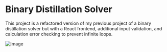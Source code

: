 # Binary Distillation Solver
This project is a refactored version of my previous project of a binary distillation solver but with a React frontend, additional input validation, and calculation error checking to prevent infinite loops.

![image](https://user-images.githubusercontent.com/60017078/136728582-2c0cf14d-1f7b-49e3-8cd2-d28a3bac62ba.png)
